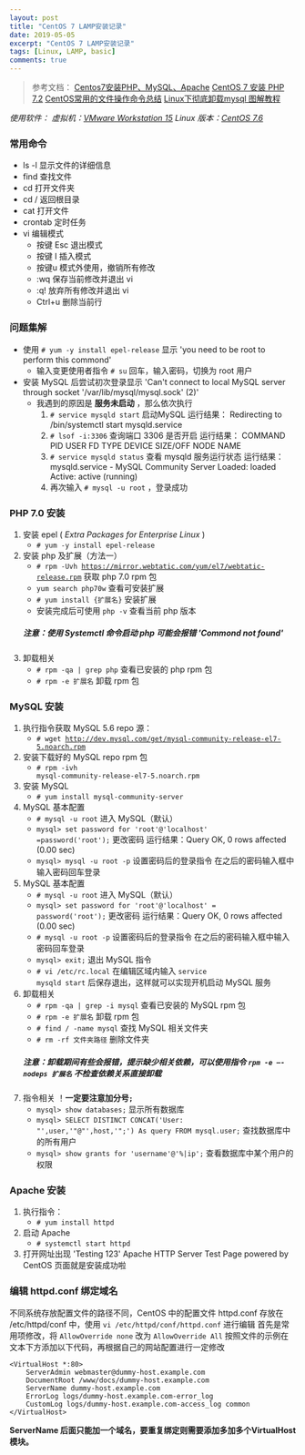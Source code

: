 ```yaml
---
layout: post
title: "CentOS 7 LAMP安装记录"
date: 2019-05-05
excerpt: "CentOS 7 LAMP安装记录"
tags: [Linux, LAMP, basic]
comments: true
---
```


> 参考文档：
[Centos7安装PHP、MySQL、Apache](https://www.cnblogs.com/shengChristine/p/9293996.html)
[CentOS 7 安装 PHP 7.2](https://www.centos.bz/2019/02/centos-7-安装-php-7-2/)
[CentOS常用的文件操作命令总结](https://www.haorooms.com/post/centeros_wj_zj)
[Linux下彻底卸载mysql 图解教程](http://blog.itblood.com/completely-uninstall-the-mysql-under-linux-graphic-tutorials.html)

*使用软件：
虚拟机：[VMware Workstation 15](https://www.vmware.com/cn/products/workstation-pro/workstation-pro-evaluation.html)
Linux 版本：[CentOS 7.6](http://isoredirect.centos.org/centos/7/isos/x86_64/CentOS-7-x86_64-DVD-1810.iso)*

### 常用命令
- ls -l  显示文件的详细信息
- find 查找文件
- cd    打开文件夹
- cd /  返回根目录
- cat   打开文件
- crontab 定时任务
- vi 编辑模式
    - 按键 Esc  退出模式
    - 按键 I  插入模式
    - 按键u 模式外使用，撤销所有修改
    - :wq 保存当前修改并退出 vi
    - :q! 放弃所有修改并退出 vi
    - Ctrl+u 删除当前行

### 问题集解
- 使用 <code># yum -y install epel-release</code> 显示 'you need to be root to perform this commond'
  * 输入变更使用者指令 <code># su</code> 回车，输入密码，切换为 root 用户
- 安装 MySQL 后尝试初次登录显示 'Can't connect to local MySQL server through socket '/var/lib/mysql/mysql.sock' (2)'
    * 我遇到的原因是 **服务未启动** ，那么依次执行
        1. <code># service mysqld start</code> 启动MySQL
        运行结果：
        Redirecting to /bin/systemctl start  mysqld.service
        2. <code># lsof -i:3306</code> 查询端口 3306 是否开启
        运行结果：
        COMMAND  PID  USER   FD   TYPE DEVICE SIZE/OFF NODE NAME
        3. <code># service mysqld status</code> 查看 mysqld 服务运行状态
        运行结果：
        mysqld.service - MySQL Community Server
        Loaded: loaded
        Active: active (running)
        4. 再次输入 <code># mysql -u root</code> ，登录成功


### PHP 7.0 安装
1. 安装 epel ( *Extra Packages for Enterprise Linux*  )
    - <code># yum -y install epel-release</code>
2. 安装 php 及扩展（方法一）
    - <code># rpm -Uvh https://mirror.webtatic.com/yum/el7/webtatic-release.rpm</code> 获取 php 7.0 rpm 包
    - <code>yum search php70w</code> 查看可安装扩展
    - <code># yum install {扩展名}</code> 安装扩展
    - 安装完成后可使用 <code>php -v</code> 查看当前 php 版本
    ##### 注意：使用 Systemctl 命令启动 php 可能会报错  'Commond not found'
3. 卸载相关
    - <code># rpm -qa | grep php</code> 查看已安装的 php rpm 包
    - <code># rpm -e 扩展名</code> 卸载 rpm 包


### MySQL 安装
1. 执行指令获取 MySQL 5.6 repo 源：
    - <code># wget http://dev.mysql.com/get/mysql-community-release-el7-5.noarch.rpm</code>
2. 安装下载好的 MySQL repo rpm 包
    - <code># rpm -ivh mysql-community-release-el7-5.noarch.rpm</code>
3. 安装 MySQL
    - <code># yum install mysql-community-server</code>
4. MySQL 基本配置
    - <code># mysql -u root</code> 进入 MySQL（默认）
    - <code>mysql> set password for 'root'@'localhost' =password('root');</code> 更改密码
    运行结果：Query OK, 0 rows affected (0.00 sec)
    - <code>mysql> mysql -u root -p</code> 设置密码后的登录指令
    在之后的密码输入框中输入密码回车登录
5. MySQL 基本配置
    - <code># mysql -u root</code> 进入 MySQL（默认）
    - <code>mysql> set password for 'root'@'localhost' = password('root');</code> 更改密码
    运行结果：Query OK, 0 rows affected (0.00 sec)
    - <code># mysql -u root -p</code> 设置密码后的登录指令
    在之后的密码输入框中输入密码回车登录
    - <code>mysql> exit;</code> 退出 MySQL 指令
    - <code># vi /etc/rc.local</code> 在编辑区域内输入 <code>service mysqld start</code> 后保存退出，这样就可以实现开机启动 MySQL 服务
6. 卸载相关
    - <code># rpm -qa | grep -i mysql</code> 查看已安装的 MySQL rpm 包
    - <code># rpm -e 扩展名</code> 卸载 rpm 包
    - <code># find / -name mysql</code> 查找 MySQL 相关文件夹
    - <code># rm -rf 文件夹路径</code> 删除文件夹
    ##### 注意：卸载期间有些会报错，提示缺少相关依赖，可以使用指令 <code>rpm -e –-nodeps 扩展名</code> 不检查依赖关系直接卸载
7. 指令相关
    ！**一定要注意加分号<code>;</code>**
    - <code>mysql> show databases;</code> 显示所有数据库
    - <code>mysql> SELECT DISTINCT CONCAT('User: "',user,'"@"',host,'";') As query FROM mysql.user;</code> 查找数据库中的所有用户
    - <code>mysql> show grants for 'username'@'%|ip';</code> 查看数据库中某个用户的权限

### Apache 安装
1. 执行指令：
    - <code># yum install httpd</code>
2. 启动 Apache
    - <code># systemctl start httpd</code>
3. 打开网址出现 'Testing 123' Apache HTTP Server Test Page powered by CentOS 页面就是安装成功啦


### 编辑 httpd.conf 绑定域名
不同系统存放配置文件的路径不同，CentOS 中的配置文件 httpd.conf 存放在 /etc/httpd/conf 中，使用 <code>vi /etc/httpd/conf/httpd.conf</code> 进行编辑
首先是常用项修改，将 <code>AllowOverride none</code> 改为 <code>AllowOverride All</code>
按照文件的示例在文本下方添加以下代码，再根据自己的网站配置进行一定修改

```
<VirtualHost *:80>
    ServerAdmin webmaster@dummy-host.example.com
    DocumentRoot /www/docs/dummy-host.example.com
    ServerName dummy-host.example.com
    ErrorLog logs/dummy-host.example.com-error_log
    CustomLog logs/dummy-host.example.com-access_log common
</VirtualHost>
```
**ServerName 后面只能加一个域名，要重复绑定则需要添加多加多个VirtualHost模块。**
